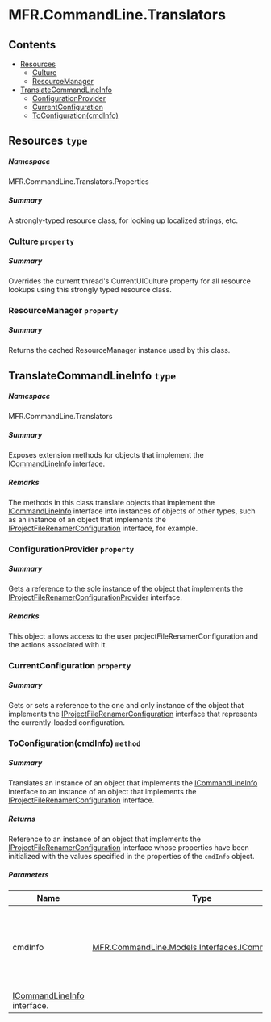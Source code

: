 <a name='assembly'></a>
# MFR.CommandLine.Translators

## Contents

- [Resources](#T-MFR-CommandLine-Translators-Properties-Resources 'MFR.CommandLine.Translators.Properties.Resources')
  - [Culture](#P-MFR-CommandLine-Translators-Properties-Resources-Culture 'MFR.CommandLine.Translators.Properties.Resources.Culture')
  - [ResourceManager](#P-MFR-CommandLine-Translators-Properties-Resources-ResourceManager 'MFR.CommandLine.Translators.Properties.Resources.ResourceManager')
- [TranslateCommandLineInfo](#T-MFR-CommandLine-Translators-TranslateCommandLineInfo 'MFR.CommandLine.Translators.TranslateCommandLineInfo')
  - [ConfigurationProvider](#P-MFR-CommandLine-Translators-TranslateCommandLineInfo-ConfigurationProvider 'MFR.CommandLine.Translators.TranslateCommandLineInfo.ConfigurationProvider')
  - [CurrentConfiguration](#P-MFR-CommandLine-Translators-TranslateCommandLineInfo-CurrentConfiguration 'MFR.CommandLine.Translators.TranslateCommandLineInfo.CurrentConfiguration')
  - [ToConfiguration(cmdInfo)](#M-MFR-CommandLine-Translators-TranslateCommandLineInfo-ToConfiguration-MFR-CommandLine-Models-Interfaces-ICommandLineInfo- 'MFR.CommandLine.Translators.TranslateCommandLineInfo.ToConfiguration(MFR.CommandLine.Models.Interfaces.ICommandLineInfo)')

<a name='T-MFR-CommandLine-Translators-Properties-Resources'></a>
## Resources `type`

##### Namespace

MFR.CommandLine.Translators.Properties

##### Summary

A strongly-typed resource class, for looking up localized strings, etc.

<a name='P-MFR-CommandLine-Translators-Properties-Resources-Culture'></a>
### Culture `property`

##### Summary

Overrides the current thread's CurrentUICulture property for all
  resource lookups using this strongly typed resource class.

<a name='P-MFR-CommandLine-Translators-Properties-Resources-ResourceManager'></a>
### ResourceManager `property`

##### Summary

Returns the cached ResourceManager instance used by this class.

<a name='T-MFR-CommandLine-Translators-TranslateCommandLineInfo'></a>
## TranslateCommandLineInfo `type`

##### Namespace

MFR.CommandLine.Translators

##### Summary

Exposes extension methods for objects that implement the
[ICommandLineInfo](#T-MFR-CommandLine-Models-Interfaces-ICommandLineInfo 'MFR.CommandLine.Models.Interfaces.ICommandLineInfo') interface.

##### Remarks

The methods in this class translate objects that implement the
[ICommandLineInfo](#T-MFR-CommandLine-Models-Interfaces-ICommandLineInfo 'MFR.CommandLine.Models.Interfaces.ICommandLineInfo') interface
into instances of objects of other types, such as an instance of an object that
implements the
[IProjectFileRenamerConfiguration](#T-MFR-Settings-Configuration-Interfaces-IProjectFileRenamerConfiguration 'MFR.Settings.Configuration.Interfaces.IProjectFileRenamerConfiguration')
interface, for example.

<a name='P-MFR-CommandLine-Translators-TranslateCommandLineInfo-ConfigurationProvider'></a>
### ConfigurationProvider `property`

##### Summary

Gets a reference to the sole instance of the object that implements the
[IProjectFileRenamerConfigurationProvider](#T-MFR-Settings-Configuration-Providers-Interfaces-IProjectFileRenamerConfigurationProvider 'MFR.Settings.Configuration.Providers.Interfaces.IProjectFileRenamerConfigurationProvider')
interface.

##### Remarks

This object allows access to the user projectFileRenamerConfiguration and the
actions
associated with it.

<a name='P-MFR-CommandLine-Translators-TranslateCommandLineInfo-CurrentConfiguration'></a>
### CurrentConfiguration `property`

##### Summary

Gets or sets a reference to the one and only instance of the object that
implements the
[IProjectFileRenamerConfiguration](#T-MFR-Settings-Configuration-Interfaces-IProjectFileRenamerConfiguration 'MFR.Settings.Configuration.Interfaces.IProjectFileRenamerConfiguration')
interface that represents the currently-loaded configuration.

<a name='M-MFR-CommandLine-Translators-TranslateCommandLineInfo-ToConfiguration-MFR-CommandLine-Models-Interfaces-ICommandLineInfo-'></a>
### ToConfiguration(cmdInfo) `method`

##### Summary

Translates an instance of an object that implements the
[ICommandLineInfo](#T-MFR-CommandLine-Models-Interfaces-ICommandLineInfo 'MFR.CommandLine.Models.Interfaces.ICommandLineInfo') interface
to an instance of an object that implements the
[IProjectFileRenamerConfiguration](#T-MFR-Settings-Configuration-Interfaces-IProjectFileRenamerConfiguration 'MFR.Settings.Configuration.Interfaces.IProjectFileRenamerConfiguration')
interface.

##### Returns

Reference to an instance of an object that implements the
[IProjectFileRenamerConfiguration](#T-MFR-Settings-Configuration-Interfaces-IProjectFileRenamerConfiguration 'MFR.Settings.Configuration.Interfaces.IProjectFileRenamerConfiguration') interface
whose properties have been initialized with the values specified in the
properties of the `cmdInfo` object.

##### Parameters

| Name | Type | Description |
| ---- | ---- | ----------- |
| cmdInfo | [MFR.CommandLine.Models.Interfaces.ICommandLineInfo](#T-MFR-CommandLine-Models-Interfaces-ICommandLineInfo 'MFR.CommandLine.Models.Interfaces.ICommandLineInfo') | (Required.) Reference to an instance of an object that implements the
[ICommandLineInfo](#T-MFR-CommandLine-Models-Interfaces-ICommandLineInfo 'MFR.CommandLine.Models.Interfaces.ICommandLineInfo') interface. |
